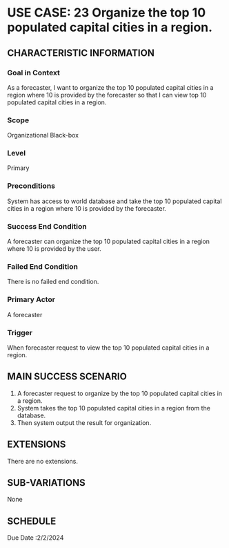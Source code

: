 # USE CASE: 23 Organize the top 10 populated capital cities in a region.
## CHARACTERISTIC INFORMATION

### Goal in Context

As a forecaster, I want to organize the top 10 populated capital cities in a region where 10 is provided by the forecaster so that I can view top 10 populated capital cities in a region.
### Scope

Organizational Black-box

### Level

Primary

### Preconditions

System has access to world database and take the top 10 populated capital cities in a region where 10 is provided by the forecaster.
### Success End Condition

A forecaster can organize the top 10 populated capital cities in a region where 10 is provided by the user.
### Failed End Condition

There is no failed end condition.
### Primary Actor

A forecaster

### Trigger

When forecaster request to view the top 10 populated capital cities in a region.

## MAIN SUCCESS SCENARIO

1.  A forecaster request to organize by the top 10 populated capital cities in a region.
2.  System takes the top 10 populated capital cities in a region from the database.
3.  Then system output the result for organization. 
## EXTENSIONS

There are no extensions.

## SUB-VARIATIONS

None

## SCHEDULE

Due Date :2/2/2024

